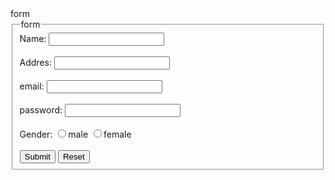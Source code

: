 <html>
  <head>
    form
  </head>
<body>
   <form>
      <fieldset>
      <legend>form</legend>
      Name:
      <input type="test"/>
      <br/>
      <br/>
      Addres:
      <input type="test"/>
      <br/>
      <br/>
      email:
      <input type="test"/>
       <br/>
      <br/>
      password:
      <input type="test"/>
       <br/>
      <br/>
      Gender:
      <input type="radio" value="m" name="gender"/>male
      <input type="radio" value="m" name="gender"/>female
       <br/>
      <br/>
        <input type="submit" name="submit"/> </t>
        <input type="reset" name="reset"/>
      </fieldset>
   </form>
</body>
</html>
